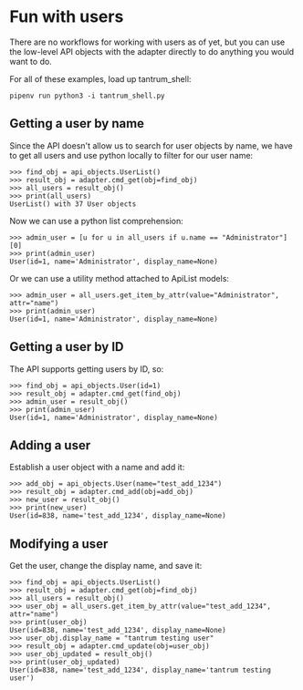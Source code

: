 
# Fun with users

There are no workflows for working with users as of yet, but you can use the low-level API objects with the adapter directly to do anything you would want to do.

For all of these examples, load up tantrum_shell:

```
pipenv run python3 -i tantrum_shell.py
```

## Getting a user by name

Since the API doesn't allow us to search for user objects by name, we have to get all users and use python locally to filter for our user name:

```
>>> find_obj = api_objects.UserList()
>>> result_obj = adapter.cmd_get(obj=find_obj)
>>> all_users = result_obj()
>>> print(all_users)
UserList() with 37 User objects
```

Now we can use a python list comprehension:
```
>>> admin_user = [u for u in all_users if u.name == "Administrator"][0]
>>> print(admin_user)
User(id=1, name='Administrator', display_name=None)
```

Or we can use a utility method attached to ApiList models:
```
>>> admin_user = all_users.get_item_by_attr(value="Administrator", attr="name")
>>> print(admin_user)
User(id=1, name='Administrator', display_name=None)
```

## Getting a user by ID

The API supports getting users by ID, so:
```
>>> find_obj = api_objects.User(id=1)
>>> result_obj = adapter.cmd_get(find_obj)
>>> admin_user = result_obj()
>>> print(admin_user)
User(id=1, name='Administrator', display_name=None)
```

## Adding a user

Establish a user object with a name and add it:
```
>>> add_obj = api_objects.User(name="test_add_1234")
>>> result_obj = adapter.cmd_add(obj=add_obj)
>>> new_user = result_obj()
>>> print(new_user)
User(id=838, name='test_add_1234', display_name=None)
```

## Modifying a user

Get the user, change the display name, and save it:
```
>>> find_obj = api_objects.UserList()
>>> result_obj = adapter.cmd_get(obj=find_obj)
>>> all_users = result_obj()
>>> user_obj = all_users.get_item_by_attr(value="test_add_1234", attr="name")
>>> print(user_obj)
User(id=838, name='test_add_1234', display_name=None)
>>> user_obj.display_name = "tantrum testing user"
>>> result_obj = adapter.cmd_update(obj=user_obj)
>>> user_obj_updated = result_obj()
>>> print(user_obj_updated)
User(id=838, name='test_add_1234', display_name='tantrum testing user')
```
